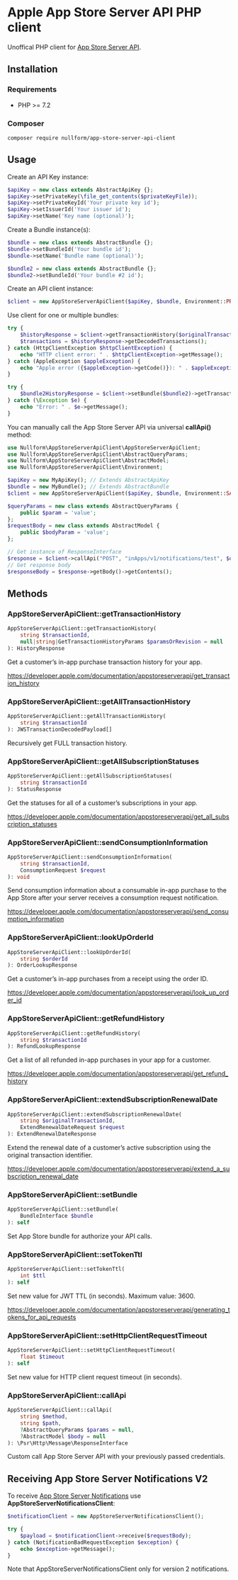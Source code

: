 # Apple App Store Server API PHP client

Unoffical PHP client for [App Store Server API](https://developer.apple.com/documentation/appstoreserverapi).

## Installation

### Requirements

- PHP >= 7.2

### Composer

```shell
composer require nullform/app-store-server-api-client
```

## Usage

Create an API Key instance:

```php
$apiKey = new class extends AbstractApiKey {};
$apiKey->setPrivateKey(\file_get_contents($privateKeyFile));
$apiKey->setPrivateKeyId('Your private key id');
$apiKey->setIssuerId('Your issuer id');
$apiKey->setName('Key name (optional)');
```

Create a Bundle instance(s):

```php
$bundle = new class extends AbstractBundle {};
$bundle->setBundleId('Your bundle id');
$bundle->setName('Bundle name (optional)');

$bundle2 = new class extends AbstractBundle {};
$bundle2->setBundleId('Your bundle #2 id');
```

Create an API client instance:

```php
$client = new AppStoreServerApiClient($apiKey, $bundle, Environment::PRODUCTION);
```

Use client for one or multiple bundles:

```php
try {
    $historyResponse = $client->getTransactionHistory($originalTransactionId);
    $transactions = $historyResponse->getDecodedTransactions();
} catch (HttpClientException $httpClientException) {
    echo "HTTP client error: " . $httpClientException->getMessage();
} catch (AppleException $appleException) {
    echo "Apple error ({$appleException->getCode()}): " . $appleException->getMessage();
}

try {
    $bundle2HistoryResponse = $client->setBundle($bundle2)->getTransactionHistory($originalTransactionId);
} catch (\Exception $e) {
    echo "Error: " . $e->getMessage();
}
```

You can manually call the App Store Server API via universal **callApi()** method:

```php
use Nullform\AppStoreServerApiClient\AppStoreServerApiClient;
use Nullform\AppStoreServerApiClient\AbstractQueryParams;
use Nullform\AppStoreServerApiClient\AbstractModel;
use Nullform\AppStoreServerApiClient\Environment;

$apiKey = new MyApiKey(); // Extends AbstractApiKey
$bundle = new MyBundle(); // Extends AbstractBundle
$client = new AppStoreServerApiClient($apiKey, $bundle, Environment::SANDBOX);

$queryParams = new class extends AbstractQueryParams {
    public $param = 'value';
};
$requestBody = new class extends AbstractModel {
    public $bodyParam = 'value';
};

// Get instance of ResponseInterface
$response = $client->callApi("POST", "inApps/v1/notifications/test", $queryParams, $requestBody);
// Get response body
$responseBody = $response->getBody()->getContents();
```

## Methods

### AppStoreServerApiClient::getTransactionHistory

```php
AppStoreServerApiClient::getTransactionHistory(
    string $transactionId,
    null|string|GetTransactionHistoryParams $paramsOrRevision = null
): HistoryResponse
```

Get a customer’s in-app purchase transaction history for your app.

https://developer.apple.com/documentation/appstoreserverapi/get_transaction_history

### AppStoreServerApiClient::getAllTransactionHistory

```php
AppStoreServerApiClient::getAllTransactionHistory(
    string $transactionId
): JWSTransactionDecodedPayload[]
```

Recursively get FULL transaction history.

### AppStoreServerApiClient::getAllSubscriptionStatuses

```php
AppStoreServerApiClient::getAllSubscriptionStatuses(
    string $transactionId
): StatusResponse
```

Get the statuses for all of a customer’s subscriptions in your app.

https://developer.apple.com/documentation/appstoreserverapi/get_all_subscription_statuses

### AppStoreServerApiClient::sendConsumptionInformation

```php
AppStoreServerApiClient::sendConsumptionInformation(
    string $transactionId,
    ConsumptionRequest $request
): void
```

Send consumption information about a consumable in-app purchase to the App Store after your server receives a consumption request notification.

https://developer.apple.com/documentation/appstoreserverapi/send_consumption_information

### AppStoreServerApiClient::lookUpOrderId

```php
AppStoreServerApiClient::lookUpOrderId(
    string $orderId
): OrderLookupResponse
```

Get a customer’s in-app purchases from a receipt using the order ID.

https://developer.apple.com/documentation/appstoreserverapi/look_up_order_id

### AppStoreServerApiClient::getRefundHistory

```php
AppStoreServerApiClient::getRefundHistory(
    string $transactionId
): RefundLookupResponse
```

Get a list of all refunded in-app purchases in your app for a customer.

https://developer.apple.com/documentation/appstoreserverapi/get_refund_history

### AppStoreServerApiClient::extendSubscriptionRenewalDate

```php
AppStoreServerApiClient::extendSubscriptionRenewalDate(
    string $originalTransactionId,
    ExtendRenewalDateRequest $request
): ExtendRenewalDateResponse
```

Extend the renewal date of a customer’s active subscription using the original transaction identifier.

https://developer.apple.com/documentation/appstoreserverapi/extend_a_subscription_renewal_date

### AppStoreServerApiClient::setBundle

```php
AppStoreServerApiClient::setBundle(
    BundleInterface $bundle
): self
```

Set App Store bundle for authorize your API calls.

### AppStoreServerApiClient::setTokenTtl

```php
AppStoreServerApiClient::setTokenTtl(
    int $ttl
): self
```

Set new value for JWT TTL (in seconds). Maximum value: 3600.

https://developer.apple.com/documentation/appstoreserverapi/generating_tokens_for_api_requests

### AppStoreServerApiClient::setHttpClientRequestTimeout

```php
AppStoreServerApiClient::setHttpClientRequestTimeout(
    float $timeout
): self
```

Set new value for HTTP client request timeout (in seconds).

### AppStoreServerApiClient::callApi

```php
AppStoreServerApiClient::callApi(
    string $method,
    string $path,
    ?AbstractQueryParams $params = null,
    ?AbstractModel $body = null
): \Psr\Http\Message\ResponseInterface
```

Custom call App Store Server API with your previously passed credentials.

## Receiving App Store Server Notifications V2

To receive [App Store Server Notifications](https://developer.apple.com/documentation/appstoreservernotifications)
use **AppStoreServerNotificationsClient**:

```php
$notificationClient = new AppStoreServerNotificationsClient();

try {
    $payload = $notificationClient->receive($requestBody);
} catch (NotificationBadRequestException $exception) {
    echo $exception->getMessage();
}
```

Note that AppStoreServerNotificationsClient only for version 2 notifications.
